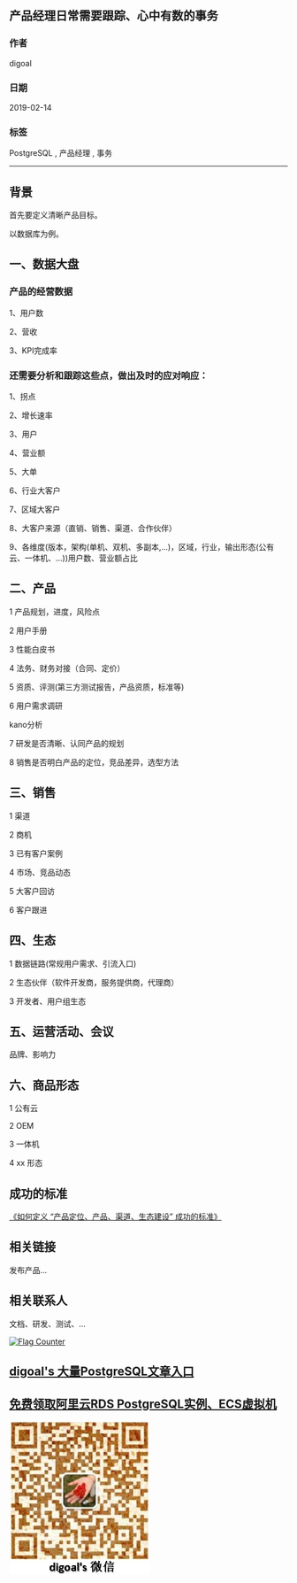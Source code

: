 ## 产品经理日常需要跟踪、心中有数的事务        
                                
### 作者                                
digoal                                
                                
### 日期                                
2019-02-14                                
                                
### 标签                                
PostgreSQL , 产品经理 , 事务            
                            
----                          
                            
## 背景       
    
首先要定义清晰产品目标。    
    
以数据库为例。    
    
## 一、数据大盘    
    
### 产品的经营数据    
    
1、用户数    
    
2、营收    
    
3、KPI完成率    
    
### 还需要分析和跟踪这些点，做出及时的应对响应：    
    
1、拐点    
    
2、增长速率    
    
3、用户    
    
4、营业额    
    
5、大单    
    
6、行业大客户    
    
7、区域大客户    
    
8、大客户来源（直销、销售、渠道、合作伙伴）    
    
9、各维度(版本，架构(单机、双机、多副本,...)，区域，行业，输出形态(公有云、一体机、...))用户数、营业额占比    
    
    
## 二、产品    
1 产品规划，进度，风险点    
    
2 用户手册    
    
3 性能白皮书    
    
4 法务、财务对接（合同、定价）    
    
5 资质、评测(第三方测试报告，产品资质，标准等)    
    
6 用户需求调研    
    
kano分析    
  
7 研发是否清晰、认同产品的规划   
  
8 销售是否明白产品的定位，竞品差异，选型方法   
    
    
## 三、销售    
1 渠道    
    
2 商机    
    
3 已有客户案例    
    
4 市场、竞品动态    
    
5 大客户回访    
    
6 客户跟进    
    
    
## 四、生态    
1 数据链路(常规用户需求、引流入口)    
    
2 生态伙伴（软件开发商，服务提供商，代理商）    
    
3 开发者、用户组生态    
    
    
## 五、运营活动、会议    
品牌、影响力    
    
    
## 六、商品形态    
1 公有云    
    
2 OEM    
    
3 一体机    
    
4 xx 形态    
    
## 成功的标准  
[《如何定义 “产品定位、产品、渠道、生态建设” 成功的标准》](../197001/20190214_02.md)  
    
## 相关链接    
    
发布产品...    
    
    
## 相关联系人    
    
文档、研发、测试、...    
    
      
  
<a rel="nofollow" href="http://info.flagcounter.com/h9V1"  ><img src="http://s03.flagcounter.com/count/h9V1/bg_FFFFFF/txt_000000/border_CCCCCC/columns_2/maxflags_12/viewers_0/labels_0/pageviews_0/flags_0/"  alt="Flag Counter"  border="0"  ></a>  
  
  
## [digoal's 大量PostgreSQL文章入口](https://github.com/digoal/blog/blob/master/README.md "22709685feb7cab07d30f30387f0a9ae")
  
  
## [免费领取阿里云RDS PostgreSQL实例、ECS虚拟机](https://free.aliyun.com/ "57258f76c37864c6e6d23383d05714ea")
  
  
![digoal's weixin](../pic/digoal_weixin.jpg "f7ad92eeba24523fd47a6e1a0e691b59")
  
